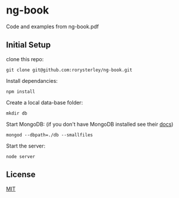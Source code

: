 # ng-book

Code and examples from ng-book.pdf


## Initial Setup

clone this repo:
```
git clone git@github.com:rorysterley/ng-book.git
```

Install dependancies:
```
npm install
```

Create a local data-base folder:
```
mkdir db
```

Start MongoDB:  (if you don't have MongoDB installed see their [docs](http://docs.mongodb.org/manual/))
```
mongod --dbpath=./db --smallfiles
```

Start the server:
```
node server
```

## License
[MIT](LICENSE)
